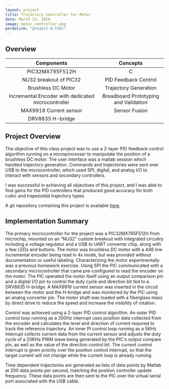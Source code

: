 ```yaml
---
layout: project
title: Trajectory Controller for Motor
date: March 23, 2018
image: motor_controller.png
permalink: "project-6.html"
---
```


## Overview

|Components                     |Concepts|
|:-----------------------------:|:---------------------:|
|PIC32MX795F512H   | C                   |
|NU32 breakout of PIC32             | PID Feedback Control            |
|Brushless DC Motor       | Trajectory Generation   |
|Incremental Encoder with dedicated microcontroller     | Breadboard Prototyping and Validation    |
|MAX9918 Current sensor| Sensor Fusion |
|DRV8835 H-bridge | |



<!--
Todo:
    Add images from project
    Final video for intro
    Feedback control graphs in summary

-->


## Project Overview
The objective of this class project was to use a 2-layer PID feedback control algorithm running on a microprocesser to manipulate the position of a brushless DC motor. The user interface was a matlab session which handled trajectory generation. Commands and trajectories were sent over USB to the microcontroller, which used SPI, digital, and analog I/O to interact with sensors and secondary controllers.

I was successful in achieving all objectives of this project, and I was able to find gains for the PID controllers that produced good accuracy for both cubic and trapezoidal trajectory types.


A git repository containing this project is available [here](https://github.com/idtx314/PID-Motor-Control).

## Implementation Summary
The primary microcontroller for the project was a PIC32MX795F512H from microchip, mounted on an "NU32" custom breakout with integrated circuitry including a voltage regulator and a USB to UART converter chip, along with a few LEDs and buttons. The motor was brushless DC motor with a 448 line incremental encoder being read in 4x mode, but was provided without documentation or useful labeling. Characterizing the motor experimentally was a previous homework exercise. Using SPI the PIC communicated with a secondary microcontroller that came pre-configured to read the encoder on the motor. The PIC operated the motor itself using an output comparison pin and a digital I/O pin to control the duty cycle and direction bit fed to a DRV8835 H-bridge. A MAX9918 current sensor was inserted in the circuit between the motor and the H-bridge and was monitored by the PIC using an analog converter pin. The motor shaft was loaded with a fiberglass mass by direct drive to reduce the speed and increase the visibility of rotation.

Control was achieved using a 2-layer PID control algorithm. An outer PID control loop running as a 200Hz interrupt uses position data collected from the encoder and calculates the level and direction of current required to track the reference trajectory. An inner PI control loop running as a 5KHz interrupt collects current data from the current sensor and adjusts the duty cycle of a 20KHz PWM wave being generated by the PIC's output compare pin, as well as the value of the direction control bit. The current control interrupt is given priority over the position control interrupt, so that the target current will not change while the current loop is already running.

Time dependent trajectories are generated as lists of data points by Matlab at 200 data points per second, matching the position controller update frequency. These data points are then sent to the PIC over the virtual serial port associated with the USB cable.
